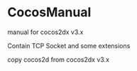 CocosManual
===========

manual for cocos2dx v3.x

Contain TCP Socket and some extensions

copy cocos2d from cocos2dx v3.x